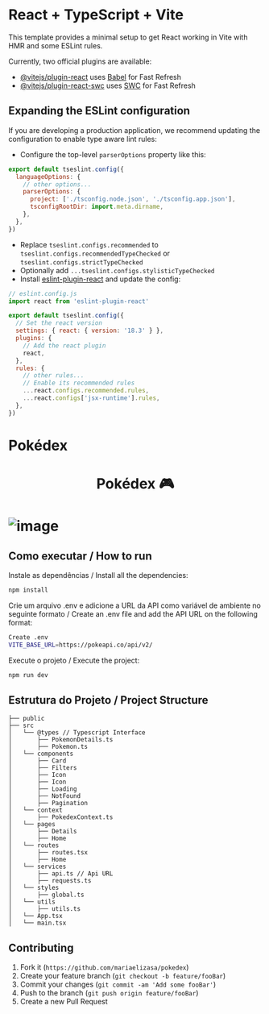# React + TypeScript + Vite

This template provides a minimal setup to get React working in Vite with HMR and some ESLint rules.

Currently, two official plugins are available:

- [@vitejs/plugin-react](https://github.com/vitejs/vite-plugin-react/blob/main/packages/plugin-react/README.md) uses [Babel](https://babeljs.io/) for Fast Refresh
- [@vitejs/plugin-react-swc](https://github.com/vitejs/vite-plugin-react-swc) uses [SWC](https://swc.rs/) for Fast Refresh

## Expanding the ESLint configuration

If you are developing a production application, we recommend updating the configuration to enable type aware lint rules:

- Configure the top-level `parserOptions` property like this:

```js
export default tseslint.config({
  languageOptions: {
    // other options...
    parserOptions: {
      project: ['./tsconfig.node.json', './tsconfig.app.json'],
      tsconfigRootDir: import.meta.dirname,
    },
  },
})
```

- Replace `tseslint.configs.recommended` to `tseslint.configs.recommendedTypeChecked` or `tseslint.configs.strictTypeChecked`
- Optionally add `...tseslint.configs.stylisticTypeChecked`
- Install [eslint-plugin-react](https://github.com/jsx-eslint/eslint-plugin-react) and update the config:

```js
// eslint.config.js
import react from 'eslint-plugin-react'

export default tseslint.config({
  // Set the react version
  settings: { react: { version: '18.3' } },
  plugins: {
    // Add the react plugin
    react,
  },
  rules: {
    // other rules...
    // Enable its recommended rules
    ...react.configs.recommended.rules,
    ...react.configs['jsx-runtime'].rules,
  },
})
```
# Pokédex

<h1 align="center">Pokédex 🎮<h1/>


![image](https://github.com/user-attachments/assets/ed9859bd-8131-4e56-a408-81c784dda861)

## Como executar / How to run

Instale as dependências / Install all the dependencies:

```sh
npm install
```

Crie um arquivo .env e adicione a URL da API como variável de ambiente no seguinte formato / Create an .env file and add the API URL on the following format:

```sh
Create .env
VITE_BASE_URL=https://pokeapi.co/api/v2/
```

Execute o projeto / Execute the project:

```sh
npm run dev
```

## Estrutura do Projeto / Project Structure

```
├── public
├── src
│   └── @types // Typescript Interface
│       ├── PokemonDetails.ts
│       ├── Pokemon.ts
│   └── components 
│       ├── Card
│       ├── Filters
│       ├── Icon
│       ├── Icon
│       ├── Loading
│       ├── NotFound
│       ├── Pagination
│   └── context
│       ├── PokedexContext.ts
│   └── pages
│       ├── Details
│       ├── Home
│   └── routes
│       ├── routes.tsx 
│       ├── Home
│   └── services
│       ├── api.ts // Api URL
│       ├── requests.ts 
│   └── styles
│       ├── global.ts
│   └── utils
│       ├── utils.ts
│   └── App.tsx
│   └── main.tsx

```

## Contributing

1. Fork it (`https://github.com/mariaelizasa/pokedex`)
2. Create your feature branch (`git checkout -b feature/fooBar`)
3. Commit your changes (`git commit -am 'Add some fooBar'`)
4. Push to the branch (`git push origin feature/fooBar`)
5. Create a new Pull Request
